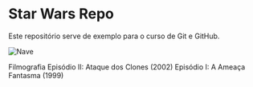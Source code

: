 # Star Wars Repo

Este repositório serve de exemplo para o curso de Git e GitHub.

![Nave](https://admin.cnnbrasil.com.br/wp-content/uploads/sites/12/2023/09/StarIMG-1.png?w=1200&h=900&crop=0)

Filmografia
Episódio II: Ataque dos Clones (2002)
Episódio I: A Ameaça Fantasma (1999)